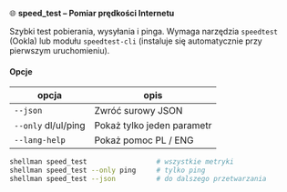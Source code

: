 🌐 **speed_test – Pomiar prędkości Internetu**

Szybki test pobierania, wysyłania i pinga. Wymaga narzędzia `speedtest`
(Ookla) lub modułu `speedtest-cli` (instaluje się automatycznie przy
pierwszym uruchomieniu).

#### Opcje
| opcja | opis |
|-------|------|
| `--json`        | Zwróć surowy JSON |
| `--only` dl/ul/ping | Pokaż tylko jeden parametr |
| `--lang-help`   | Pokaż pomoc PL / ENG |

```bash
shellman speed_test                 # wszystkie metryki
shellman speed_test --only ping     # tylko ping
shellman speed_test --json          # do dalszego przetwarzania
```
